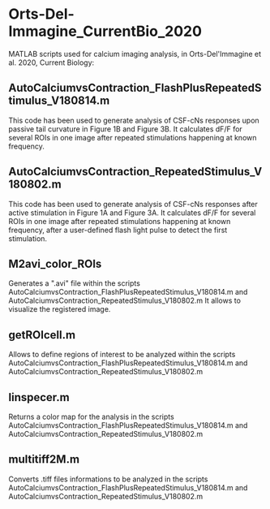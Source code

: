 # Orts-Del-Immagine_CurrentBio_2020
MATLAB scripts used for calcium imaging analysis, in Orts-Del'Immagine et al. 2020, Current Biology:


## AutoCalciumvsContraction_FlashPlusRepeatedStimulus_V180814.m

This code has been used to generate analysis of CSF-cNs responses upon passive tail curvature in Figure 1B and Figure 3B.
It calculates dF/F for several ROIs in one image after repeated stimulations happening at known frequency. 


## AutoCalciumvsContraction_RepeatedStimulus_V180802.m

This code has been used to generate analysis of CSF-cNs responses after active stimulation in Figure 1A and Figure 3A.
It calculates dF/F for several ROIs in one image after repeated stimulations happening at known frequency, after a user-defined flash light pulse to detect the first stimulation.


## M2avi_color_ROIs

Generates a ".avi" file within the scripts AutoCalciumvsContraction_FlashPlusRepeatedStimulus_V180814.m and AutoCalciumvsContraction_RepeatedStimulus_V180802.m
It allows to visualize the registered image.

## getROIcell.m

Allows to define regions of interest to be analyzed within the scripts AutoCalciumvsContraction_FlashPlusRepeatedStimulus_V180814.m and AutoCalciumvsContraction_RepeatedStimulus_V180802.m

## linspecer.m

Returns a color map for the analysis in the scripts AutoCalciumvsContraction_FlashPlusRepeatedStimulus_V180814.m and AutoCalciumvsContraction_RepeatedStimulus_V180802.m

## multitiff2M.m

Converts .tiff files informations to be analyzed in the scripts AutoCalciumvsContraction_FlashPlusRepeatedStimulus_V180814.m and AutoCalciumvsContraction_RepeatedStimulus_V180802.m

